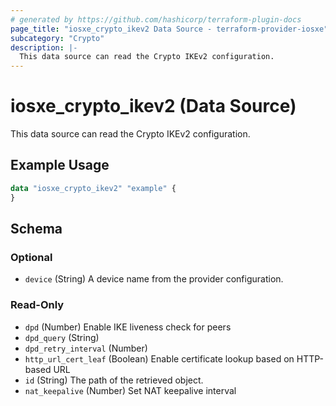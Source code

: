 ```yaml
---
# generated by https://github.com/hashicorp/terraform-plugin-docs
page_title: "iosxe_crypto_ikev2 Data Source - terraform-provider-iosxe"
subcategory: "Crypto"
description: |-
  This data source can read the Crypto IKEv2 configuration.
---
```


# iosxe_crypto_ikev2 (Data Source)

This data source can read the Crypto IKEv2 configuration.

## Example Usage

```terraform
data "iosxe_crypto_ikev2" "example" {
}
```

<!-- schema generated by tfplugindocs -->
## Schema

### Optional

- `device` (String) A device name from the provider configuration.

### Read-Only

- `dpd` (Number) Enable IKE liveness check for peers
- `dpd_query` (String)
- `dpd_retry_interval` (Number)
- `http_url_cert_leaf` (Boolean) Enable certificate lookup based on HTTP-based URL
- `id` (String) The path of the retrieved object.
- `nat_keepalive` (Number) Set NAT keepalive interval
